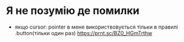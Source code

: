# Я не позумію де помилки

- якщо cursor: pointer в мене використвовується тільки в правилі .button(тільки один раз)
  https://prnt.sc/BZ0_HGmTrthw
